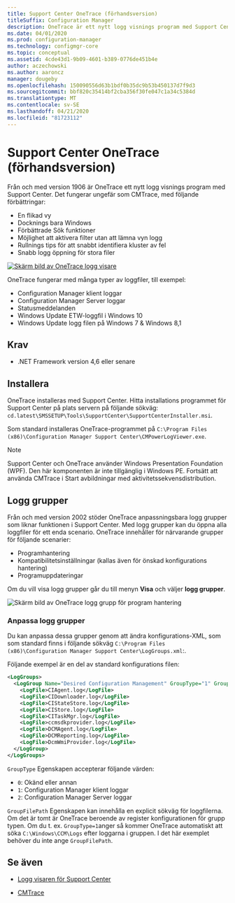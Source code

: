 ```yaml
---
title: Support Center OneTrace (förhandsversion)
titleSuffix: Configuration Manager
description: OneTrace är ett nytt logg visnings program med Support Center som har förbättringar över CMTrace.
ms.date: 04/01/2020
ms.prod: configuration-manager
ms.technology: configmgr-core
ms.topic: conceptual
ms.assetid: 4cde43d1-9b09-4601-b389-0776de451b4e
author: aczechowski
ms.author: aaroncz
manager: dougeby
ms.openlocfilehash: 150090556d63b1bdf0b35dc9b53b450137d7f9d3
ms.sourcegitcommit: bbf820c35414bf2cba356f30fe047c1a34c5384d
ms.translationtype: MT
ms.contentlocale: sv-SE
ms.lasthandoff: 04/21/2020
ms.locfileid: "81723112"
---
```

# <a name="support-center-onetrace-preview"></a>Support Center OneTrace (förhandsversion)

<!--3555962-->

Från och med version 1906 är OneTrace ett nytt logg visnings program med Support Center. Det fungerar ungefär som CMTrace, med följande förbättringar:

- En flikad vy
- Docknings bara Windows
- Förbättrade Sök funktioner
- Möjlighet att aktivera filter utan att lämna vyn logg
- Rullnings tips för att snabbt identifiera kluster av fel
- Snabb logg öppning för stora filer

[![Skärm bild av OneTrace logg visare](media/3555962-onetrace.png)](media/3555962-onetrace.png#lightbox)

OneTrace fungerar med många typer av loggfiler, till exempel:

- Configuration Manager klient loggar
- Configuration Manager Server loggar
- Statusmeddelanden
- Windows Update ETW-loggfil i Windows 10
- Windows Update logg filen på Windows 7 & Windows 8,1

## <a name="prerequisites"></a>Krav

- .NET Framework version 4,6 eller senare

## <a name="install"></a>Installera

OneTrace installeras med Support Center. Hitta installations programmet för Support Center på plats servern på följande sökväg: `cd.latest\SMSSETUP\Tools\SupportCenter\SupportCenterInstaller.msi`.

Som standard installeras OneTrace-programmet på `C:\Program Files (x86)\Configuration Manager Support Center\CMPowerLogViewer.exe`.

> [!Note]  
> Support Center och OneTrace använder Windows Presentation Foundation (WPF). Den här komponenten är inte tillgänglig i Windows PE. Fortsätt att använda CMTrace i Start avbildningar med aktivitetssekvensdistribution.  

## <a name="log-groups"></a>Logg grupper

<!--5559993-->

Från och med version 2002 stöder OneTrace anpassningsbara logg grupper som liknar funktionen i Support Center. Med logg grupper kan du öppna alla loggfiler för ett enda scenario. OneTrace innehåller för närvarande grupper för följande scenarier:

- Programhantering
- Kompatibilitetsinställningar (kallas även för önskad konfigurations hantering)
- Programuppdateringar

Om du vill visa logg grupper går du till menyn **Visa** och väljer **logg grupper**.

![Skärm bild av OneTrace logg grupp för program hantering](media/5559993-onetrace-log-groups.png)

### <a name="customize-log-groups"></a>Anpassa logg grupper

Du kan anpassa dessa grupper genom att ändra konfigurations-XML, som som standard finns i följande sökväg `C:\Program Files (x86)\Configuration Manager Support Center\LogGroups.xml`:.

Följande exempel är en del av standard konfigurations filen:

``` XML
<LogGroups>
  <LogGroup Name="Desired Configuration Management" GroupType="1" GroupFilePath="">
    <LogFile>CIAgent.log</LogFile>
    <LogFile>CIDownloader.log</LogFile>
    <LogFile>CIStateStore.log</LogFile>
    <LogFile>CIStore.log</LogFile>
    <LogFile>CITaskMgr.log</LogFile>
    <LogFile>ccmsdkprovider.log</LogFile>
    <LogFile>DCMAgent.log</LogFile>
    <LogFile>DCMReporting.log</LogFile>
    <LogFile>DcmWmiProvider.log</LogFile>
  </LogGroup>
</LogGroups>
```

`GroupType` Egenskapen accepterar följande värden:

- `0`: Okänd eller annan
- `1`: Configuration Manager klient loggar
- `2`: Configuration Manager Server loggar

`GroupFilePath` Egenskapen kan innehålla en explicit sökväg för loggfilerna. Om det är tomt är OneTrace beroende av register konfigurationen för grupp typen. Om du t. ex. `GroupType=1`anger så kommer OneTrace automatiskt att söka `C:\Windows\CCM\Logs` efter loggarna i gruppen. I det här exemplet behöver du inte ange `GroupFilePath`.

## <a name="see-also"></a>Se även

- [Logg visaren för Support Center](support-center-ui-reference.md#bkmk_log-viewer)

- [CMTrace](cmtrace.md)
